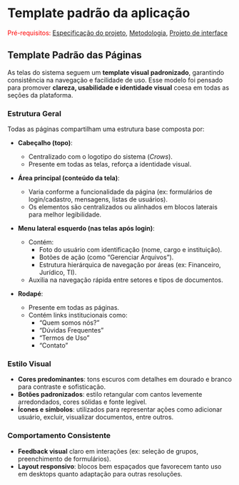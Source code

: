# Template padrão da aplicação

<span style="color:red">Pré-requisitos: <a href="02-Especificacao.md"> Especificação do projeto</a></span>, <a href="03-Metodologia.md"> Metodologia</a>, <a href="04-Projeto-interface.md"> Projeto de interface</a>

## Template Padrão das Páginas

As telas do sistema seguem um **template visual padronizado**, garantindo consistência na navegação e facilidade de uso. Esse modelo foi pensado para promover **clareza, usabilidade e identidade visual** coesa em todas as seções da plataforma.

### Estrutura Geral

Todas as páginas compartilham uma estrutura base composta por:

- **Cabeçalho (topo)**:
  - Centralizado com o logotipo do sistema (_Crows_).
  - Presente em todas as telas, reforça a identidade visual.

- **Área principal (conteúdo da tela)**:
  - Varia conforme a funcionalidade da página (ex: formulários de login/cadastro, mensagens, listas de usuários).
  - Os elementos são centralizados ou alinhados em blocos laterais para melhor legibilidade.

- **Menu lateral esquerdo (nas telas após login)**:
  - Contém:
    - Foto do usuário com identificação (nome, cargo e instituição).
    - Botões de ação (como “Gerenciar Arquivos”).
    - Estrutura hierárquica de navegação por áreas (ex: Financeiro, Jurídico, TI).
  - Auxilia na navegação rápida entre setores e tipos de documentos.

- **Rodapé**:
  - Presente em todas as páginas.
  - Contém links institucionais como:
    - “Quem somos nós?”
    - “Dúvidas Frequentes”
    - “Termos de Uso”
    - “Contato”

### Estilo Visual

- **Cores predominantes**: tons escuros com detalhes em dourado e branco para contraste e sofisticação.
- **Botões padronizados**: estilo retangular com cantos levemente arredondados, cores sólidas e fonte legível.
- **Ícones e símbolos**: utilizados para representar ações como adicionar usuário, excluir, visualizar documentos, entre outros.

### Comportamento Consistente

- **Feedback visual** claro em interações (ex: seleção de grupos, preenchimento de formulários).
- **Layout responsivo**: blocos bem espaçados que favorecem tanto uso em desktops quanto adaptação para outras resoluções.
